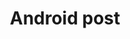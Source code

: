 ---
title: "Android post"
permalink: /categories/Android/
layout: category
author_profile: true
taxonomy: Android
---